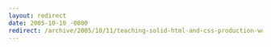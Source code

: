 ```yaml
---
layout: redirect
date: 2005-10-10 -0800
redirect: /archive/2005/10/11/teaching-solid-html-and-css-production-work.aspx/
---
```

